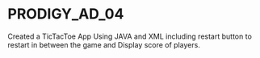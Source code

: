 # PRODIGY_AD_04
Created a TicTacToe App Using JAVA and XML including restart button to restart in between the game and Display score of players.
